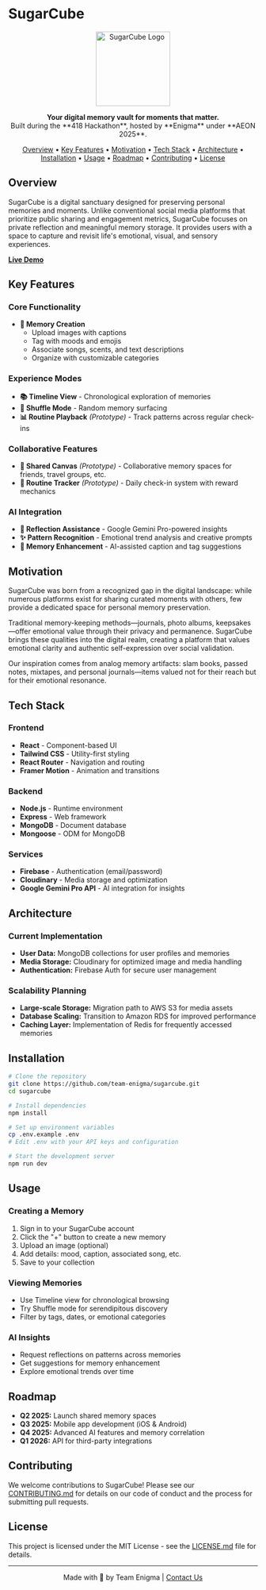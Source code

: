 # SugarCube

<p align="center">
  <img src="https://via.placeholder.com/150?text=SugarCube" alt="SugarCube Logo" width="150" height="150">
</p>

<p align="center">
  <strong>Your digital memory vault for moments that matter.</strong><br>
  Built during the **418 Hackathon**, hosted by **Enigma** under **AEON 2025**.
</p>

<p align="center">
  <a href="#overview">Overview</a> •
  <a href="#key-features">Key Features</a> •
  <a href="#motivation">Motivation</a> •
  <a href="#tech-stack">Tech Stack</a> •
  <a href="#architecture">Architecture</a> •
  <a href="#installation">Installation</a> •
  <a href="#usage">Usage</a> •
  <a href="#roadmap">Roadmap</a> •
  <a href="#contributing">Contributing</a> •
  <a href="#license">License</a>
</p>

## Overview

SugarCube is a digital sanctuary designed for preserving personal memories and moments. Unlike conventional social media platforms that prioritize public sharing and engagement metrics, SugarCube focuses on private reflection and meaningful memory storage. It provides users with a space to capture and revisit life's emotional, visual, and sensory experiences.

**[Live Demo](https://your-deployed-link.com)**

## Key Features

### Core Functionality
- **🎨 Memory Creation**
  - Upload images with captions
  - Tag with moods and emojis
  - Associate songs, scents, and text descriptions
  - Organize with customizable categories

### Experience Modes
- **📚 Timeline View** - Chronological exploration of memories
- **🔀 Shuffle Mode** - Random memory surfacing
- **📊 Routine Playback** *(Prototype)* - Track patterns across regular check-ins

### Collaborative Features
- **🤝 Shared Canvas** *(Prototype)* - Collaborative memory spaces for friends, travel groups, etc.
- **📆 Routine Tracker** *(Prototype)* - Daily check-in system with reward mechanics

### AI Integration
- **🤖 Reflection Assistance** - Google Gemini Pro-powered insights
- **✨ Pattern Recognition** - Emotional trend analysis and creative prompts
- **📝 Memory Enhancement** - AI-assisted caption and tag suggestions

## Motivation

SugarCube was born from a recognized gap in the digital landscape: while numerous platforms exist for sharing curated moments with others, few provide a dedicated space for personal memory preservation.

Traditional memory-keeping methods—journals, photo albums, keepsakes—offer emotional value through their privacy and permanence. SugarCube brings these qualities into the digital realm, creating a platform that values emotional clarity and authentic self-expression over social validation.

Our inspiration comes from analog memory artifacts: slam books, passed notes, mixtapes, and personal journals—items valued not for their reach but for their emotional resonance.

## Tech Stack

### Frontend
- **React** - Component-based UI
- **Tailwind CSS** - Utility-first styling
- **React Router** - Navigation and routing
- **Framer Motion** - Animation and transitions

### Backend
- **Node.js** - Runtime environment
- **Express** - Web framework
- **MongoDB** - Document database
- **Mongoose** - ODM for MongoDB

### Services
- **Firebase** - Authentication (email/password)
- **Cloudinary** - Media storage and optimization
- **Google Gemini Pro API** - AI integration for insights

## Architecture

### Current Implementation
- **User Data:** MongoDB collections for user profiles and memories
- **Media Storage:** Cloudinary for optimized image and media handling
- **Authentication:** Firebase Auth for secure user management

### Scalability Planning
- **Large-scale Storage:** Migration path to AWS S3 for media assets
- **Database Scaling:** Transition to Amazon RDS for improved performance
- **Caching Layer:** Implementation of Redis for frequently accessed memories

## Installation

```bash
# Clone the repository
git clone https://github.com/team-enigma/sugarcube.git
cd sugarcube

# Install dependencies
npm install

# Set up environment variables
cp .env.example .env
# Edit .env with your API keys and configuration

# Start the development server
npm run dev
```

## Usage

### Creating a Memory
1. Sign in to your SugarCube account
2. Click the "+" button to create a new memory
3. Upload an image (optional)
4. Add details: mood, caption, associated song, etc.
5. Save to your collection

### Viewing Memories
- Use Timeline view for chronological browsing
- Try Shuffle mode for serendipitous discovery
- Filter by tags, dates, or emotional categories

### AI Insights
- Request reflections on patterns across memories
- Get suggestions for memory enhancement
- Explore emotional trends over time

## Roadmap

- **Q2 2025:** Launch shared memory spaces
- **Q3 2025:** Mobile app development (iOS & Android)
- **Q4 2025:** Advanced AI features and memory correlation
- **Q1 2026:** API for third-party integrations

## Contributing

We welcome contributions to SugarCube! Please see our [CONTRIBUTING.md](CONTRIBUTING.md) for details on our code of conduct and the process for submitting pull requests.

## License

This project is licensed under the MIT License - see the [LICENSE.md](LICENSE.md) file for details.

---

<p align="center">
  Made with 💙 by Team Enigma | <a href="mailto:team@sugarcube-app.com">Contact Us</a>
</p>
